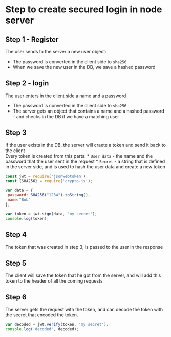 # Step to create secured login in node server

## Step 1 - Register
The user sends to the server a new user object:
* The password is converted in the client side to `sha256`
* When we save the new user in the DB, we save a hashed password


## Step 2 - login
The user enters in the client side a name and a password
* The password is converted in the client side to `sha256`
* The server gets an object that contains a name and a hashed password - and checks in the DB if we have a matching user

## Step 3
If the user exists in the DB, the server will craete a token and send it back to the client   
Every token is created from this parts:
    * `User data` - the name and the password that the user sent in the request
    * `Secret` - a string that is defined in the server side, and is used to hash the user data and create a new token

```javascript
const jwt = require('jsonwebtoken');
const {SHA256} = require('crypto-js');

var data = {
 password: SHA256("1234").toString(),
 name:"Bob"
};

var token = jwt.sign(data, 'my secret');
console.log(token);
```

## Step 4
The token that was created in step 3, is passed to the user in the response

## Step 5
The client will save the token that he got from the server, and will add this token to the header of all the coming requests

## Step 6
The server gets the request with the token, and can decode the token with the secret that encoded the token.
```javascript
var decoded = jwt.verify(token, 'my secret');
console.log('decoded', decoded);
```










